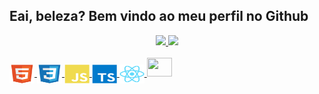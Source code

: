 ## Eai, beleza? Bem vindo ao meu perfil no **Github**

<div align="center">
  <a href="https://github.com/joaovrcosta">
  <img height="180em" src="https://github-readme-stats.vercel.app/api/top-langs/?username=joaovrcosta&layout=compact&langs_count=7&theme=aura"/>
  <img height="180em" src="https://github-readme-stats.vercel.app/api?username=joaovrcosta&show_icons=true&theme=aura&include_all_commits=true&count_private=true"/>
</div>

  <div style="display: inline_block"><br>
  <img align="center" alt="Rafa-HTML" height="30" width="40" src="https://raw.githubusercontent.com/devicons/devicon/master/icons/html5/html5-original.svg">
  <img align="center" alt="Rafa-CSS" height="30" width="40" src="https://raw.githubusercontent.com/devicons/devicon/master/icons/css3/css3-original.svg">
  <img align="center" alt="Rafa-Js" height="30" width="40" src="https://raw.githubusercontent.com/devicons/devicon/master/icons/javascript/javascript-plain.svg">
  <img align="center" alt="Rafa-Ts" height="30" width="40" src="https://raw.githubusercontent.com/devicons/devicon/master/icons/typescript/typescript-plain.svg">
  <img align="center" alt="Rafa-React" height="30" width="40" src="https://raw.githubusercontent.com/devicons/devicon/master/icons/react/react-original.svg">
  <img align="center alt="Jao-Node" height="30" width="40" src="https://cdn.jsdelivr.net/gh/devicons/devicon/icons/nodejs/nodejs-original.svg" />
  
  
</div>
